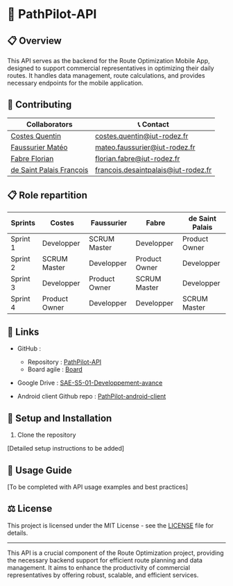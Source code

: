 # 🚀 PathPilot-API

## 📋 Overview

This API serves as the backend for the Route Optimization Mobile App, designed to support commercial representatives in optimizing their daily routes. It handles data management, route calculations, and provides necessary endpoints for the mobile application.

## 🤝 Contributing

|                        Collaborators                     |             📞 Contact             |
|----------------------------------------------------------|-------------------------------------|
|[Costes Quentin](https://github.com/quentinformatique)    | costes.quentin@iut-rodez.fr         |
|[Faussurier Matéo](https://github.com/mateofsr)           | mateo.faussurier@iut-rodez.fr       |
|[Fabre Florian](https://github.com/Odonata971)            | florian.fabre@iut-rodez.fr          |
|[de Saint Palais François](https://github.com/Francois389)| francois.desaintpalais@iut-rodez.fr |

## 📋 Role repartition

| Sprints   | Costes        | Faussurier    | Fabre         | de Saint Palais |
|-----------|---------------|---------------|---------------|-----------------|
| Sprint 1  | Developper    | SCRUM Master  | Developper    | Product Owner   |
| Sprint 2  | SCRUM Master  | Developper    | Product Owner | Developper      |
| Sprint 3  | Developper    | Product Owner | SCRUM Master  | Developper      |
| Sprint 4  | Product Owner | Developper    | Developper    | SCRUM Master    |

## 🔗 Links

- GitHub : 
  - Repository : [PathPilot-API](https://github.com/orgs/SAE-S5-01-Developpement-avance/PathPilot-API)
  - Board agile : [Board](https://github.com/orgs/SAE-S5-01-Developpement-avance/projects/1)
- Google Drive : [SAE-S5-01-Developpement-avance](https://drive.google.com/drive/u/1/folders/0ACI0BAahVIUVUk9PVA)

- Android client Github repo : [PathPilot-android-client](https://github.com/SAE-S5-01-Developpement-avance/PathPilot-android-client)

## 🚀 Setup and Installation

1. Clone the repository

[Detailed setup instructions to be added]

## 📘 Usage Guide

[To be completed with API usage examples and best practices]

## ⚖️ License

This project is licensed under the MIT License - see the [LICENSE](LICENSE) file for details.

---

This API is a crucial component of the Route Optimization project, providing the necessary backend support for efficient route planning and data management. It aims to enhance the productivity of commercial representatives by offering robust, scalable, and efficient services.

